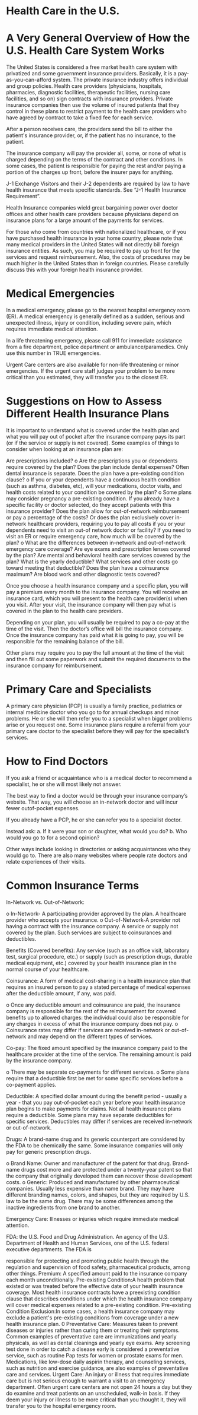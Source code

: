 # Health Care in the U.S.

# A Very General Overview of How the U.S. Health Care System Works

The United States is considered a free market health care system with privatized and some government insurance providers. Basically, it is a pay-as-you-can-afford system. The private insurance industry offers individual and group policies.  Health care providers (physicians, hospitals, pharmacies, diagnostic facilities, therapeutic facilities, nursing care facilities, and so on) sign contracts with insurance providers. Private insurance companies then use the volume of insured patients that they control in these plans to restrict payment to the health care providers who have agreed by contract to take a fixed fee for each service.

After a person receives care, the providers send the bill to either the patient's insurance provider, or, if the patient has no insurance, to the patient.

The insurance company will pay the provider all, some, or none of what is charged depending on the terms of the contract and other conditions. In some cases, the patient is responsible for paying the rest and/or paying a portion of the charges up front, before the insurer pays for anything.

J-1 Exchange Visitors and their J-2 dependents are required by law to have health insurance that meets specific standards. See “J-1 Health Insurance Requirement”.

Health Insurance companies wield great bargaining power over doctor offices and other health care providers because physicians depend on insurance plans for a large amount of the payments for services.

For those who come from countries with nationalized healthcare, or if you have purchased health insurance in your home country, please note that many medical providers in the United States will not directly bill foreign insurance entities. As such, you may be required to pay up front for the services and request reimbursement. Also, the costs of procedures may be much higher in the United States than in foreign countries. Please carefully discuss this with your foreign health insurance provider.

# Medical Emergencies

In a medical emergency, please go to the nearest hospital emergency room (ER). A medical emergency is generally defined as a sudden, serious and unexpected illness, injury or condition, including severe pain, which requires immediate medical attention.

In a life threatening emergency, please call 911 for immediate assistance from a fire department, police department or ambulance/paramedics. Only use this number in TRUE emergencies.

Urgent Care centers are also available for non-life threatening or minor emergencies. If the urgent care staff judges your problem to be more critical than you estimated, they will transfer you to the closest ER.

# Suggestions on How to Assess Different Health Insurance Plans

It is important to understand what is covered under the health plan and what you will pay out of pocket after the insurance company pays its part (or if the service or supply is not covered). Some examples of things to consider when looking at an insurance plan are:

Are prescriptions included? o Are the prescriptions you or dependents require covered by the plan?
Does the plan include dental expenses? Often dental insurance is separate.
Does the plan have a pre-existing condition clause? o If you or your dependents have a continuous health condition (such as asthma, diabetes, etc), will your medications, doctor visits, and health costs related to your condition be covered by the plan? o Some plans may consider pregnancy a pre-existing condition.
If you already have a specific facility or doctor selected, do they accept patients
with this insurance provider?
Does the plan allow for out-of-network reimbursement or pay a percentage of the
costs? Or does the plan exclusively cover in-network healthcare providers,
requiring you to pay all costs if you or your dependents need to visit an out-of
network doctor or facility?
If you need to visit an ER or require emergency care, how much will be covered by
the plan? o What are the differences between in-network and out-of-network emergency care coverage?
Are eye exams and prescription lenses covered by the plan?
Are mental and behavioral health care services covered by the plan?
What is the yearly deductible? What services and other costs go toward meeting
that deductible?
Does the plan have a coinsurance maximum?
Are blood work and other diagnostic tests covered?

Once you choose a health insurance company and a specific plan, you will pay a premium every month to the insurance company. You will receive an insurance card, which you will present to the health care provider(s) when you visit. After your visit, the insurance company will then pay what is covered in the plan to the health care providers.

Depending on your plan, you will usually be required to pay a co-pay at the time of the visit. Then the doctor’s office will bill the insurance company. Once the insurance company has paid what it is going to pay, you will be responsible for the remaining balance of the bill.

Other plans may require you to pay the full amount at the time of the visit and then fill out some paperwork and submit the required documents to the insurance company for reimbursement.

# Primary Care and Specialists

A primary care physician (PCP) is usually a family practice, pediatrics or internal medicine doctor who you go to for annual checkups and minor problems. He or she will then refer you to a specialist when bigger problems arise or you request one. Some insurance plans require a referral from your primary care doctor to the specialist before they will pay for the specialist’s services.

# How to Find Doctors

If you ask a friend or acquaintance who is a medical doctor to recommend a specialist, he or she will most likely not answer.

The best way to find a doctor would be through your insurance company’s website. That way, you will choose an in-network doctor and will incur fewer outof-pocket expenses.

If you already have a PCP, he or she can refer you to a specialist doctor.

Instead ask: a.  If it were your son or daughter, what would you do? b.  Who would you go to for a second opinion?

Other ways include looking in directories or asking
acquaintances who they would go to. There are also
many websites where people rate doctors and relate experiences of their visits.

# Common Insurance Terms

In-Network vs. Out-of-Network:

o In-Network- A participating provider approved by the plan. A healthcare provider who accepts your insurance.
o Out-of-Network-A provider not having a contract with the insurance company. A service or supply not covered by the plan.  Such services are subject to coinsurances and deductibles.

Benefits (Covered benefits):  Any service (such as an office visit, laboratory test, surgical procedure, etc.) or supply (such as prescription drugs, durable medical equipment, etc.) covered by your health insurance plan in the normal course of your healthcare.

Coinsurance: A form of medical cost-sharing in a health insurance plan that requires an insured person to pay a stated percentage of medical expenses after the deductible amount, if any, was paid.

o Once any deductible amount and coinsurance are paid, the insurance company is responsible for the rest of the reimbursement for covered benefits up to allowed charges: the individual could also be responsible for any charges in excess of what the insurance company does not pay.
o Coinsurance rates may differ if services are received in-network or out-of-network and may depend on the different types of services.

Co-pay: The fixed amount specified by the insurance company paid to the healthcare provider at the time of the service. The remaining amount is paid by the insurance company.

o There may be separate co-payments for different services. o Some plans require that a deductible first be met for some specific services before a co-payment applies.

Deductible: A specified dollar amount during the benefit period - usually a year - that you pay out-of-pocket each year before your health insurance plan begins to make payments for claims. Not all health insurance plans require a deductible. Some plans may have separate deductibles for specific services. Deductibles may differ if services are received in-network or out-of-network.

Drugs:  A brand-name drug and its generic counterpart are considered by the FDA to be chemically the same. Some insurance companies will only pay for generic prescription drugs.

o Brand Name: Owner and manufacturer of the patent for that drug. Brand-name drugs cost more and are protected under a twenty-year patent so that the company that originally developed them can recover those development costs.
o Generic: Produced and manufactured by other pharmaceutical companies. Usually less expensive than name brand. They may have different branding names, colors, and shapes, but they are required by U.S. law to be the same drug. There may be some differences among the inactive ingredients from one brand to another.

Emergency Care:  Illnesses or injuries which require immediate medical attention.

FDA:  the U.S. Food and Drug Administration.  An agency of the U.S. Department of Health and Human Services, one of the U.S. federal executive departments. The FDA is

responsible for protecting and promoting public health through the regulation and supervision of food safety, pharmaceutical products, among other things. Premium: A specified amount paid to the insurance company each month unconditionally. Pre-existing Condition:A health problem that existed or was treated before the effective date of your health insurance coverage. Most health insurance contracts have a preexisting condition clause that describes conditions under which the health insurance company will cover medical expenses related to a pre-existing condition. Pre-existing Condition Exclusion:In some cases, a health insurance company may exclude a patient's pre-existing conditions from coverage under a new health insurance plan. 0 Preventative Care:  Measures taken to prevent diseases or injuries rather than curing them or treating their symptoms.  Common examples of preventative care are immunizations and yearly physicals, as well as dental cleanings and yearly eye exams. Any screening test done in order to catch a disease early is considered a preventative service, such as routine Pap tests for women or prostate exams for men. Medications, like low-dose daily aspirin therapy, and counseling services, such as nutrition and exercise guidance, are also examples of preventative care and services. Urgent Care:  An injury or illness that requires immediate care but is not serious enough to warrant a visit to an emergency department. Often urgent care centers are not open 24 hours a day but they do examine and treat patients on an unscheduled, walk-in basis. If they deem your injury or illness to be more critical than you thought it, they will transfer you to the hospital emergency room.